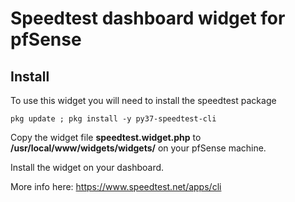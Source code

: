 # Speedtest dashboard widget for pfSense

## Install

To use this widget you will need to install the speedtest package

```
pkg update ; pkg install -y py37-speedtest-cli
```

Copy the widget file **speedtest.widget.php** to **/usr/local/www/widgets/widgets/** on your pfSense machine.

Install the widget on your dashboard.

More info here: https://www.speedtest.net/apps/cli
